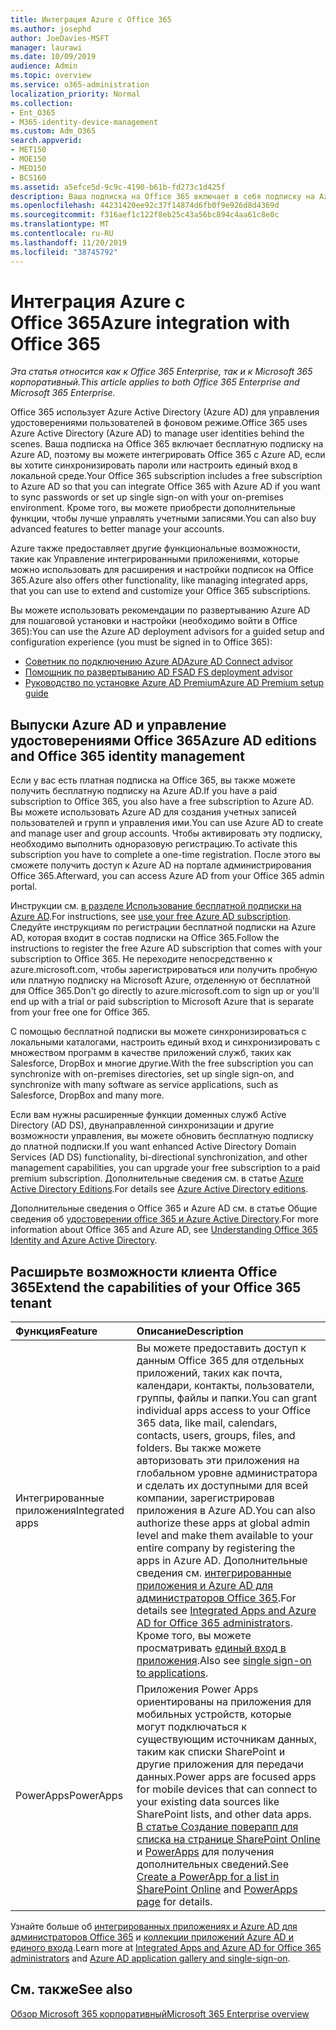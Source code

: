 ```yaml
---
title: Интеграция Azure с Office 365
ms.author: josephd
author: JoeDavies-MSFT
manager: laurawi
ms.date: 10/09/2019
audience: Admin
ms.topic: overview
ms.service: o365-administration
localization_priority: Normal
ms.collection:
- Ent_O365
- M365-identity-device-management
ms.custom: Adm_O365
search.appverid:
- MET150
- MOE150
- MED150
- BCS160
ms.assetid: a5efce5d-9c9c-4190-b61b-fd273c1d425f
description: Ваша подписка на Office 365 включает в себя подписку на Azure AD. Интегрируйте Office 365 с Azure AD, если вы хотите выполнить синхронизацию паролей или единый вход с локальной средой.
ms.openlocfilehash: 44231420ee92c37f14874d6fb0f9e926d8d4369d
ms.sourcegitcommit: f316aef1c122f8eb25c43a56bc894c4aa61c8e0c
ms.translationtype: MT
ms.contentlocale: ru-RU
ms.lasthandoff: 11/20/2019
ms.locfileid: "38745792"
---
```

# <a name="azure-integration-with-office-365"></a><span data-ttu-id="3e82c-104">Интеграция Azure с Office 365</span><span class="sxs-lookup"><span data-stu-id="3e82c-104">Azure integration with Office 365</span></span>

<span data-ttu-id="3e82c-105">*Эта статья относится как к Office 365 Enterprise, так и к Microsoft 365 корпоративный.*</span><span class="sxs-lookup"><span data-stu-id="3e82c-105">*This article applies to both Office 365 Enterprise and Microsoft 365 Enterprise.*</span></span>

<span data-ttu-id="3e82c-106">Office 365 использует Azure Active Directory (Azure AD) для управления удостоверениями пользователей в фоновом режиме.</span><span class="sxs-lookup"><span data-stu-id="3e82c-106">Office 365 uses Azure Active Directory (Azure AD) to manage user identities behind the scenes.</span></span> <span data-ttu-id="3e82c-107">Ваша подписка на Office 365 включает бесплатную подписку на Azure AD, поэтому вы можете интегрировать Office 365 с Azure AD, если вы хотите синхронизировать пароли или настроить единый вход в локальной среде.</span><span class="sxs-lookup"><span data-stu-id="3e82c-107">Your Office 365 subscription includes a free subscription to Azure AD so that you can integrate Office 365 with Azure AD if you want to sync passwords or set up single sign-on with your on-premises environment.</span></span> <span data-ttu-id="3e82c-108">Кроме того, вы можете приобрести дополнительные функции, чтобы лучше управлять учетными записями.</span><span class="sxs-lookup"><span data-stu-id="3e82c-108">You can also buy advanced features to better manage your accounts.</span></span>
  
<span data-ttu-id="3e82c-109">Azure также предоставляет другие функциональные возможности, такие как Управление интегрированными приложениями, которые можно использовать для расширения и настройки подписок на Office 365.</span><span class="sxs-lookup"><span data-stu-id="3e82c-109">Azure also offers other functionality, like managing integrated apps, that you can use to extend and customize your Office 365 subscriptions.</span></span>
  
<span data-ttu-id="3e82c-110">Вы можете использовать рекомендации по развертыванию Azure AD для пошаговой установки и настройки (необходимо войти в Office 365):</span><span class="sxs-lookup"><span data-stu-id="3e82c-110">You can use the Azure AD deployment advisors for a guided setup and configuration experience (you must be signed in to Office 365):</span></span>

 - [<span data-ttu-id="3e82c-111">Советник по подключению Azure AD</span><span class="sxs-lookup"><span data-stu-id="3e82c-111">Azure AD Connect advisor</span></span>](https://aka.ms/aadconnectpwsync)
 - [<span data-ttu-id="3e82c-112">Помощник по развертыванию AD FS</span><span class="sxs-lookup"><span data-stu-id="3e82c-112">AD FS deployment advisor</span></span>](https://aka.ms/adfsguidance)
 - [<span data-ttu-id="3e82c-113">Руководство по установке Azure AD Premium</span><span class="sxs-lookup"><span data-stu-id="3e82c-113">Azure AD Premium setup guide</span></span>](https://aka.ms/aadpguidance)
  
## <a name="azure-ad-editions-and-office-365-identity-management"></a><span data-ttu-id="3e82c-114">Выпуски Azure AD и управление удостоверениями Office 365</span><span class="sxs-lookup"><span data-stu-id="3e82c-114">Azure AD editions and Office 365 identity management</span></span>

<span data-ttu-id="3e82c-115">Если у вас есть платная подписка на Office 365, вы также можете получить бесплатную подписку на Azure AD.</span><span class="sxs-lookup"><span data-stu-id="3e82c-115">If you have a paid subscription to Office 365, you also have a free subscription to Azure AD.</span></span> <span data-ttu-id="3e82c-116">Вы можете использовать Azure AD для создания учетных записей пользователей и групп и управления ими.</span><span class="sxs-lookup"><span data-stu-id="3e82c-116">You can use Azure AD to create and manage user and group accounts.</span></span> <span data-ttu-id="3e82c-117">Чтобы активировать эту подписку, необходимо выполнить одноразовую регистрацию.</span><span class="sxs-lookup"><span data-stu-id="3e82c-117">To activate this subscription you have to complete a one-time registration.</span></span> <span data-ttu-id="3e82c-118">После этого вы сможете получить доступ к Azure AD на портале администрирования Office 365.</span><span class="sxs-lookup"><span data-stu-id="3e82c-118">Afterward, you can access Azure AD from your Office 365 admin portal.</span></span> 

<span data-ttu-id="3e82c-119">Инструкции см. [в разделе Использование бесплатной подписки на Azure AD](https://go.microsoft.com/fwlink/p/?LinkId=617127).</span><span class="sxs-lookup"><span data-stu-id="3e82c-119">For instructions, see [use your free Azure AD subscription](https://go.microsoft.com/fwlink/p/?LinkId=617127).</span></span> <span data-ttu-id="3e82c-120">Следуйте инструкциям по регистрации бесплатной подписки на Azure AD, которая входит в состав подписки на Office 365.</span><span class="sxs-lookup"><span data-stu-id="3e82c-120">Follow the instructions to register the free Azure AD subscription that comes with your subscription to Office 365.</span></span> <span data-ttu-id="3e82c-121">Не переходите непосредственно к azure.microsoft.com, чтобы зарегистрироваться или получить пробную или платную подписку на Microsoft Azure, отделенную от бесплатной для Office 365.</span><span class="sxs-lookup"><span data-stu-id="3e82c-121">Don't go directly to azure.microsoft.com to sign up or you'll end up with a trial or paid subscription to Microsoft Azure that is separate from your free one for Office 365.</span></span> 
  
<span data-ttu-id="3e82c-122">С помощью бесплатной подписки вы можете синхронизироваться с локальными каталогами, настроить единый вход и синхронизировать с множеством программ в качестве приложений служб, таких как Salesforce, DropBox и многие другие.</span><span class="sxs-lookup"><span data-stu-id="3e82c-122">With the free subscription you can synchronize with on-premises directories, set up single sign-on, and synchronize with many software as service applications, such as Salesforce, DropBox and many more.</span></span>
  
<span data-ttu-id="3e82c-123">Если вам нужны расширенные функции доменных служб Active Directory (AD DS), двунаправленной синхронизации и другие возможности управления, вы можете обновить бесплатную подписку до платной подписки.</span><span class="sxs-lookup"><span data-stu-id="3e82c-123">If you want enhanced Active Directory Domain Services (AD DS) functionality, bi-directional synchronization, and other management capabilities, you can upgrade your free subscription to a paid premium subscription.</span></span> <span data-ttu-id="3e82c-124">Дополнительные сведения см. в статье [Azure Active Directory Editions](https://azure.microsoft.com/pricing/details/active-directory/).</span><span class="sxs-lookup"><span data-stu-id="3e82c-124">For details see [Azure Active Directory editions](https://azure.microsoft.com/pricing/details/active-directory/).</span></span>
  
<span data-ttu-id="3e82c-125">Дополнительные сведения о Office 365 и Azure AD см. в статье Общие сведения об [удостоверении office 365 и Azure Active Directory](https://docs.microsoft.com/office365/enterprise/about-office-365-identity).</span><span class="sxs-lookup"><span data-stu-id="3e82c-125">For more information about Office 365 and Azure AD, see [Understanding Office 365 Identity and Azure Active Directory](https://docs.microsoft.com/office365/enterprise/about-office-365-identity).</span></span>
  
## <a name="extend-the-capabilities-of-your-office-365-tenant"></a><span data-ttu-id="3e82c-126">Расширьте возможности клиента Office 365</span><span class="sxs-lookup"><span data-stu-id="3e82c-126">Extend the capabilities of your Office 365 tenant</span></span>

|<span data-ttu-id="3e82c-127">**Функция**</span><span class="sxs-lookup"><span data-stu-id="3e82c-127">**Feature**</span></span>|<span data-ttu-id="3e82c-128">**Описание**</span><span class="sxs-lookup"><span data-stu-id="3e82c-128">**Description**</span></span>|
|:-----|:-----|
|<span data-ttu-id="3e82c-129">Интегрированные приложения</span><span class="sxs-lookup"><span data-stu-id="3e82c-129">Integrated apps</span></span>  <br/> |<span data-ttu-id="3e82c-130">Вы можете предоставить доступ к данным Office 365 для отдельных приложений, таких как почта, календари, контакты, пользователи, группы, файлы и папки.</span><span class="sxs-lookup"><span data-stu-id="3e82c-130">You can grant individual apps access to your Office 365 data, like mail, calendars, contacts, users, groups, files, and folders.</span></span> <span data-ttu-id="3e82c-131">Вы также можете авторизовать эти приложения на глобальном уровне администратора и сделать их доступными для всей компании, зарегистрировав приложения в Azure AD.</span><span class="sxs-lookup"><span data-stu-id="3e82c-131">You can also authorize these apps at global admin level and make them available to your entire company by registering the apps in Azure AD.</span></span> <span data-ttu-id="3e82c-132">Дополнительные сведения см. [интегрированные приложения и Azure AD для администраторов Office 365](https://support.office.com/article/cb2250e3-451e-416f-bf4e-363549652c2a).</span><span class="sxs-lookup"><span data-stu-id="3e82c-132">For details see [Integrated Apps and Azure AD for Office 365 administrators](https://support.office.com/article/cb2250e3-451e-416f-bf4e-363549652c2a).</span></span>  <br/> <span data-ttu-id="3e82c-133">Кроме того, вы можете просматривать [единый вход в приложения](https://go.microsoft.com/fwlink/p/?LinkId=698604).</span><span class="sxs-lookup"><span data-stu-id="3e82c-133">Also see [single sign-on to applications](https://go.microsoft.com/fwlink/p/?LinkId=698604).</span></span>  <br/> |
|<span data-ttu-id="3e82c-134">PowerApps</span><span class="sxs-lookup"><span data-stu-id="3e82c-134">PowerApps</span></span>  <br/> | <span data-ttu-id="3e82c-135">Приложения Power Apps ориентированы на приложения для мобильных устройств, которые могут подключаться к существующим источникам данных, таким как списки SharePoint и другие приложения для передачи данных.</span><span class="sxs-lookup"><span data-stu-id="3e82c-135">Power apps are focused apps for mobile devices that can connect to your existing data sources like SharePoint lists, and other data apps.</span></span> <span data-ttu-id="3e82c-136">[В статье Создание поверапп для списка на странице SharePoint Online](https://support.office.com/article/9338b2d2-67ac-4b81-8e67-97da27e5e9ab) и [PowerApps](https://powerapps.microsoft.com/) для получения дополнительных сведений.</span><span class="sxs-lookup"><span data-stu-id="3e82c-136">See [Create a PowerApp for a list in SharePoint Online](https://support.office.com/article/9338b2d2-67ac-4b81-8e67-97da27e5e9ab) and [PowerApps page](https://powerapps.microsoft.com/) for details.</span></span>  <br/> |
   
<span data-ttu-id="3e82c-137">Узнайте больше об [интегрированных приложениях и Azure AD для администраторов Office 365](integrated-apps-and-azure-ads.md) и [коллекции приложений Azure AD и единого входа](https://docs.microsoft.com/azure/active-directory/manage-apps/what-is-single-sign-on).</span><span class="sxs-lookup"><span data-stu-id="3e82c-137">Learn more at [Integrated Apps and Azure AD for Office 365 administrators](integrated-apps-and-azure-ads.md) and [Azure AD application gallery and single-sign-on](https://docs.microsoft.com/azure/active-directory/manage-apps/what-is-single-sign-on).</span></span>

## <a name="see-also"></a><span data-ttu-id="3e82c-138">См. также</span><span class="sxs-lookup"><span data-stu-id="3e82c-138">See also</span></span>

[<span data-ttu-id="3e82c-139">Обзор Microsoft 365 корпоративный</span><span class="sxs-lookup"><span data-stu-id="3e82c-139">Microsoft 365 Enterprise overview</span></span>](https://docs.microsoft.com/microsoft-365/enterprise/microsoft-365-overview)
